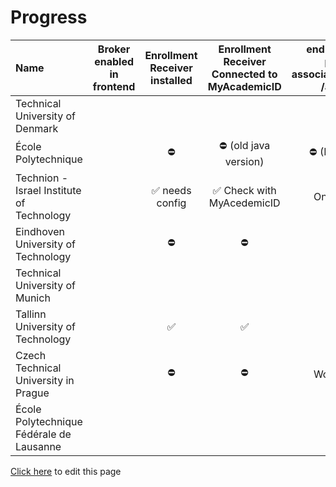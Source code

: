 # Progress

| Name                                      | Broker enabled in frontend | Enrollment Receiver installed | Enrollment Receiver  Connected to MyAcademicID | endpoints available persons/me associations/external/me  /assiciations/ | Connection information in ServiceRegistry | OOAPI endpoints connected to MyacademicID | Test accounts available | Tested incoming student | Tested outgoing student |
| :---------------------------------------- | :------------------------: | :---------------------------: | :--------------------------------------------: | :---------------------------------------------------------------------: | :---------------------------------------: | :---------------------------------------: | :---------------------: | :---------------------: | ----------------------: |
| Technical University of Denmark           |                            |                               |                                                |                                                                         |                                           |                                           |                         |                         |                         |
| École Polytechnique                       |                            |           ⛔                  |                       ⛔ (old java version)    |                             ⛔ (IP- restrictions)                       |                     ⛔                    |                    ⛔                     |                         |                         |                         |
| Technion - Israel Institute of Technology |                            | ✅  needs config             |      ✅ Check with MyAcedemicID                |                     Only persons/me                                     |                     ⛔                    |                    ⛔                     |                         |                         |                         |
| Eindhoven University of Technology        |                            |              ⛔               |                       ⛔                       |                                   ⛔                                    |                     ⛔                    |                    ⛔                     |                         |                         |                         |
| Technical University of Munich            |                            |                               |                                                |                                                                         |                                           |                                           |                         |                         |                         |
| Tallinn University of Technology          |                            |              ✅               |                       ✅                       |                                   ✅                                    |                    ✅                     |                    ✅                     |                         |                         |                         |
| Czech Technical University in Prague      |                            |              ⛔               |                       ⛔                       |                       Work In Progress                                  |                    ⛔                     |                    ⛔                     |                         |                         |                         |
| École Polytechnique Fédérale de Lausanne  |                            |                               |                                                |                                                                         |                                           |                                           |                         |                         |                         |

[Click here](https://github.com/SURFnet/eduxchange-eu-tech-docs/edit/main/progress.md)
to edit this page
